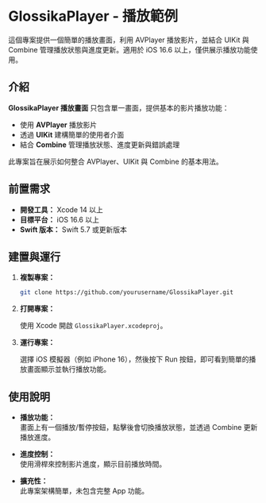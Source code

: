 # GlossikaPlayer - 播放範例

這個專案提供一個簡單的播放畫面，利用 AVPlayer 播放影片，並結合 UIKit 與 Combine 管理播放狀態與進度更新。適用於 iOS 16.6 以上，僅供展示播放功能使用。

## 介紹

**GlossikaPlayer 播放畫面** 只包含單一畫面，提供基本的影片播放功能：
- 使用 **AVPlayer** 播放影片
- 透過 **UIKit** 建構簡單的使用者介面
- 結合 **Combine** 管理播放狀態、進度更新與錯誤處理

此專案旨在展示如何整合 AVPlayer、UIKit 與 Combine 的基本用法。

## 前置需求

- **開發工具：** Xcode 14 以上
- **目標平台：** iOS 16.6 以上
- **Swift 版本：** Swift 5.7 或更新版本

## 建置與運行

1. **複製專案：**

   ```bash
   git clone https://github.com/yourusername/GlossikaPlayer.git
   ```

2. **打開專案：**

   使用 Xcode 開啟 `GlossikaPlayer.xcodeproj`。

3. **運行專案：**

   選擇 iOS 模擬器（例如 iPhone 16），然後按下 Run 按鈕，即可看到簡單的播放畫面顯示並執行播放功能。

## 使用說明

- **播放功能：**  
  畫面上有一個播放/暫停按鈕，點擊後會切換播放狀態，並透過 Combine 更新播放進度。

- **進度控制：**  
  使用滑桿來控制影片進度，顯示目前播放時間。

- **擴充性：**  
  此專案架構簡單，未包含完整 App 功能。
